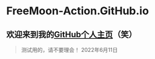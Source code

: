 # FreeMoon-Action.GitHub.io

## 欢迎来到我的[GitHub个人主页](https://freemoon-action.github.io/)（笑）

> 测试用的，请不要理会！
> 2022年6月11日
